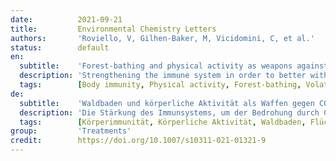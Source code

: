 ```yaml
---
date:          2021-09-21
title:         Environmental Chemistry Letters
authors:       'Roviello, V, Gilhen-Baker, M, Vicidomini, C, et al.'
status:        default
en:
  subtitle:    'Forest-bathing and physical activity as weapons against COVID-19: a review'
  description: 'Strengthening the immune system in order to better withstand the threat of COVID-19 is an important way to ensure the protection of our health against the current pandemic associated with SARS-CoV-2. There are many ways to achieve this, but with current circumstances, certain modalities stand out as being the most valid and are certainly worth greater consideration. Here we review the effects that particular immuno-strengthening activities can have on limiting the severity of COVID-19 disease as well as preventing virus infection. Physical activity, in particular, should not be discounted as an important method of prevention of viral diseases as it triggers many biological processes within the human body which in turn lead to heightened natural defences against viral infections. When exercise is performed in forested areas, these protective health benefits may be increased since many plant species emit biogenic volatile compounds (VOCs) which, when inhaled, have many protective properties. These VOCs have been shown in particular to have immunostimulatory effects on the human body and, thus, they could be of use in the prevention and/or treatment of COVID-19. Being amongst trees may also help to alleviate stress and anxiety, lowering cortisol levels and consequently helping the proper functioning of the immune system. In the following work, we have performed an analysis of the available scientific literature which looks at the effects of physical exercise as well as ‘forest-bathing’ on the immune system’s ability to fight disease, especially of course as it relates to COVID-19. Our review aims at shedding light on the benefits of exercising outdoors in green areas and suggests reforestation as a protective measure against future outbreaks.'
  tags:        [Body immunity, Physical activity, Forest-bathing, Volatile organic compounds]
de:
  subtitle:    'Waldbaden und körperliche Aktivität als Waffen gegen COVID-19: eine Übersicht'
  description: 'Die Stärkung des Immunsystems, um der Bedrohung durch COVID-19 besser widerstehen zu können, ist ein wichtiger Weg, um den Schutz unserer Gesundheit vor der aktuellen Pandemie im Zusammenhang mit SARS-CoV-2 zu gewährleisten. Es gibt viele Möglichkeiten, dies zu erreichen, aber unter den gegenwärtigen Umständen sind bestimmte Modalitäten am sinnvollsten und verdienen sicherlich eine genauere Betrachtung. Im Folgenden werden die Auswirkungen bestimmter immunstärkender Maßnahmen auf die Begrenzung des Schweregrads einer COVID-19-Erkrankung sowie auf die Verhinderung einer Virusinfektion untersucht. Vor allem körperliche Aktivität sollte als wichtige Methode zur Vorbeugung von Viruserkrankungen nicht außer Acht gelassen werden, da sie viele biologische Prozesse im menschlichen Körper auslöst, die wiederum zu einer verstärkten natürlichen Abwehr gegen Virusinfektionen führen. Wenn man sich in bewaldeten Gebieten bewegt, können diese gesundheitsfördernden Wirkungen noch verstärkt werden, da viele Pflanzenarten biogene flüchtige Verbindungen (VOC) emittieren, die, wenn sie eingeatmet werden, viele schützende Eigenschaften haben. Diese flüchtigen Verbindungen haben nachweislich immunstimulierende Wirkungen auf den menschlichen Körper und könnten daher bei der Prävention und/oder Behandlung von COVID-19 von Nutzen sein. Der Aufenthalt unter Bäumen kann auch dazu beitragen, Stress und Ängste zu lindern, den Cortisolspiegel zu senken und damit das reibungslose Funktionieren des Immunsystems zu unterstützen. In der folgenden Arbeit haben wir eine Analyse der verfügbaren wissenschaftlichen Literatur vorgenommen, die sich mit den Auswirkungen von körperlicher Betätigung und Waldbaden" auf die Fähigkeit des Immunsystems, Krankheiten zu bekämpfen, befasst, insbesondere natürlich im Zusammenhang mit COVID-19. Unsere Untersuchung soll die Vorteile von Bewegung im Freien und im Grünen aufzeigen und schlägt die Wiederaufforstung als Schutzmaßnahme gegen künftige Ausbrüche vor.' 
  tags:        [Körperimmunität, Körperliche Aktivität, Waldbaden, Flüchtige organische Verbindungen]
group:         'Treatments'
credit:        https://doi.org/10.1007/s10311-021-01321-9
---
```

